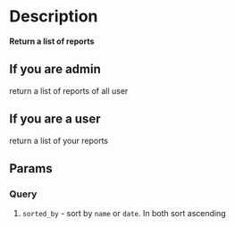 # Description 

**Return a list of reports**

## If you are admin
return a list of reports of all user

## If you are a user
return a list of your reports

## Params
### Query
1. `sorted_by` - sort by `name` or `date`. In both sort ascending
